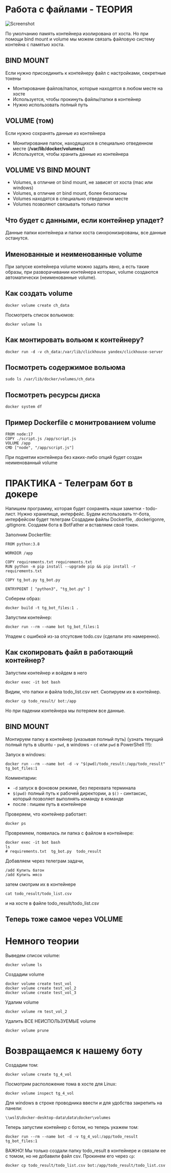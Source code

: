# Работа с файлами - ТЕОРИЯ
![Screenshot](схема.png)

По умолчанию память контейнера изолирована от хоста. Но при помощи bind mount и volume мы можем связать файловую систему контейна с памятью хоста.

## BIND MOUNT
Если нужно присоединить к контейнеру файл с настройками, секретные токены 
- Монтирование файлов/папок, которые находятся в любом месте на хосте
- Используется, чтобы прокинуть файлы/папки в контейнер
- Нужно использовать полный путь

## VOLUME (том)
Если нужно сохранять данные из контейнера
- Монитирование папок, находящихся в специально отведенном месте (**/var/lib/docker/volumes/**)
- Используется, чтобы хранить данные из контейнера

## VOLUME VS BIND MOUNT 
- Volumes, в отличие от bind mount, не зависят от хоста (mac или windows)
- Volumes, в отличие от bind mount, более безопасны
- Volumes находятся в специально отведенном месте
- Volumes позволяют связывать только папки

## Что будет с данными, если контейнер упадет?
Данные папки контейнера и папки хоста синхронизированы, все данные останутся.

## Именованные и неименованные volume
При запуске контейнера volume можно задать явно, а есть такие образы, при разворачивании контейнера которых, volume создаются автоматически (неименованные volume).

## Как создать volume
```
docker volume create ch_data
```
Посмотреть список вольюмов:
```
docker volume ls
```

## Как монтировать вольюм к контейнеру?
```
docker run -d -v ch_data:/var/lib/clickhouse yandex/clickhouse-server
```

## Посмотреть содержимое вольюма
```
sudo ls /var/lib/docker/volumes/ch_data
```

## Посмотреть ресурсы диска
```
docker system df
```

## Пример Dockerfile с монитрованием volume
```
FROM node:17
COPY ./script.js /app/script.js
VOLUME /app
CMD ["node", "/app/script.js"]
```
При поднятии контейнера без каких-либо опций будет создан неименованный volume

# ПРАКТИКА - Телеграм бот в докере
Напишем программу, которая будет сохранять наши заметки - todo-лист.
Нужно хранилище, интерфейс. Будем использовать тг-бота, интерфейсом будет телеграм
Создадим файлы Dockerfile, .dockerigonre, .gitignore.
Создаем бота в BotFather и вставляем свой токен.

Заполним Dockerfile:
```
FROM python:3.8

WORKDIR /app

COPY requirements.txt requirements.txt
RUN python -m pip install --upgrade pip && pip install -r requirements.txt

COPY tg_bot.py tg_bot.py

ENTRYPOINT [ "python3", "tg_bot.py" ]
```

Соберем образ:
```
docker build -t tg_bot_files:1 .
```

Запустим контейнер:
```
docker run --rm --name bot tg_bot_files:1 
```

Упадем с ошибкой из-за отсутсвие todo.csv (сделали это намеренно).

## Как скопировать файл в работающий контейнер?
Запустим контейнер и войдем в него
```
docker exec -it bot bash
```
Видим, что папки и файла todo_list.csv нет.
Скопируем их в контейнер.

```
docker cp todo_result/ bot:/app
```

Но при падении контейнера мы потеряем все данные.

## BIND MOUNT
Монтируем папку в контейнер (указывая полный путь) (узнать текущий полный путь в ubuntu - ```pwd```, в windows - ```cd``` или ```pwd``` в PowerShell !!!):

Запуск в windows:
```
docker run --rm --name bot -d -v "$(pwd)/todo_result:/app/todo_result" tg_bot_files:1
```
Комментарии: 
- ```-d``` запуск в фоновом режиме, без перехвата терминала
- ```$(pwd)``` полный путь к рабочей директории, а ```$()``` - синтаксис, который позволяет выполнять команду в команде
- после : пишем путь в контейнере

Проверяем, что контейнер работает:
```
docker ps
```

Провремяем, появилась ли папка с файлом в контейнере:
```
docker exec -it bot bash
ls
# requirements.txt  tg_bot.py  todo_result
```

Добавляем через телеграм задачи,  
```
/add Купить батон
/add Купить мясо
```

затем смотрим их в контейнере
```
cat todo_result/todo_list.csv
```

и на хосте в файле todo_result/todo_list.csv

## Теперь тоже самое через VOLUME
# Немного теории
Выведем список volume:
```
docker volume ls
```

Создадим volume
```
docker volume create test_vol
docker volume create test_vol_2
docker volume create test_vol_3
```

Удалим volume
```
docker volume rm test_vol_2
```

Удалить ВСЕ НЕИСПОЛЬЗУЕМЫЕ volume
```
docker volume prune
```

# Возвращаемся к нашему боту
Создадим том:
```
docker volume create tg_4_vol
```

Посмотрим расположение тома в хосте для Linux:
```
docker volume inspect tg_4_vol
```
Для windows в строке проводника ввести и для удобства закрепить на панели:
```
\\wsl$\docker-desktop-data\data\docker\volumes
```

Теперь запустим контейнер с ботом, но теперь укажем том:
```
docker run --rm --name bot -d -v tg_4_vol:/app/todo_result tg_bot_files:1
```

ВАЖНО! Мы только создали папку todo_result в контейнере и связали ее с томом, но не добавили файл csv. Прокинем его через ```cp```:
```
docker cp todo_result/todo_list.csv bot:/app/todo_result/todo_list.csv
```